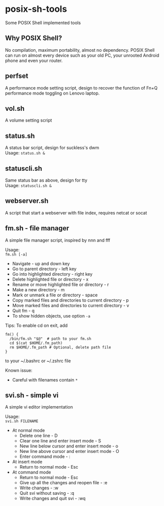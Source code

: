 # posix-sh-tools
Some POSIX Shell implemented tools

## Why POSIX Shell?
No compilation, maximum portability, almost no dependency.
POSIX Shell can run on almost every device such as your old PC, your unrooted Android phone and even your router.

## perfset
A performance mode setting script, design to recover the function of Fn+Q performance mode toggling on Lenovo laptop.

## vol.sh
A volume setting script

## status.sh
A status bar script, design for suckless's dwm  
Usage: `status.sh &` 

## statuscli.sh
Same status bar as above, design for tty  
Usage: `statuscli.sh &`

## webserver.sh
A script that start a webserver with file index, requires netcat or socat

## fm.sh - file manager
A simple file manager script, inspired by nnn and fff

Usage:  
`fm.sh [-a]`
- Navigate - up and down key
- Go to parent directory - left key
- Go into highlighted directory - right key
- Delete highlighted file or directory - x
- Rename or move highlighted file or directory - r
- Make a new directory - m
- Mark or unmark a file or directory - space
- Copy marked files and directories to current directory - p
- Move marked files and directories to current directory - v
- Quit fm - q
- To show hidden objects, use option `-a`

Tips:
To enable cd on exit, add
```
fm() {
  /bin/fm.sh "$@"  # path to your fm.sh
  cd $(cat $HOME/.fm_path)
  rm $HOME/.fm_path # Optional, delete path file
}
```
to your ~/.bashrc or ~/.zshrc file

Known issue:
- Careful with filenames contain `*`

## svi.sh - simple vi
A simple vi editor implementation


Usage:  
`svi.sh FILENAME`
- At normal mode
  - Delete one line - D
  - Clear one line and enter insert mode - S
  - New line below cursor and enter insert mode - o
  - New line above cursor and enter insert mode - O
  - Enter command mode - :
- At insert mode
  - Return to normal mode - Esc
- At command mode
  - Return to normal mode - Esc
  - Give up all the changes and reopen file - :e
  - Write changes - :w
  - Quit svi without saving - :q
  - Write changes and quit svi - :wq
